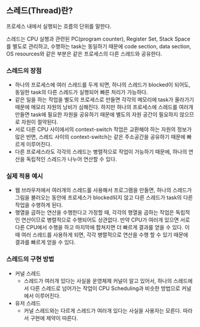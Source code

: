 ## 스레드(Thread)란?
프로세스 내에서 실행되는 흐름의 단위를 말한다.

스레드는 CPU 실행과 관련된 PC(program counter), Register Set, Stack Space를 별도로 관리하고,
수행하는 task는 동일하기 때문에 code section, data section, OS resources와 같은 부분은
같은 프로세스의 다른 스레드와 공유한다.

### 스레드의 장점
* 하나의 프로세스에 여러 스레드를 두게 되면, 하나의 스레드가 blocked이 되어도,
  동일한 task의 다른 스레드가 실행되어 빠른 처리가 가능하다.
* 같은 일을 하는 작업을 별도의 프로세스로 만들면 각각의 메모리에 task가 올라가기 때문에
  메모리 자원의 낭비가 심해진다. 하지만 하나의 프로세스에 스레드를 여러개 만들면 task에 필요한 자원을 공유하기 때문에
  별도의 자원 공간이 필요하지 않으므로 자원이 절약된다.
* 서로 다른 CPU 사이에서의 context-switch 작업은 교환해야 하는 자원의 정보가 많은 반면,
  스레드 사이의 context-switch는 같은 주소공간을 공유하기 때문에 빠르게 이루어진다.
* 다른 프로세스라도 각각의 스레드는 병렬적으로 작업이 가능하기 때문에, 하나의 연산을 독립적인 스레드가
  나누어 연산할 수 있다.

### 실제 적용 예시
* 웹 브라우저에서 여러개의 스레드를 사용해서 프로그램을 만들면, 하나의 스레드가 그림을 불러오는 동안에
  프로세스가 blocked되지 않고 다른 스레드가 task의 다른 작업을 수행하게 된다.
* 행열을 곱하는 연산을 수행한다고 가정할 때, 각각의 행열을 곱하는 작업은 독립적인 연산이므로
  병렬적으로 수행되어도 상관없다. 만약 CPU가 여러개 있으면 서로 다른 CPU에서 수행을 하고
  마지막에 합쳐지면 더 빠르게 결과를 얻을 수 있다. 이 때 여러 스레드를 사용하게 되면, 각각 병렬적으로 연산을
  수행 할 수 있기 때문에 결과를 빠르게 얻을 수 있다.

### 스레드의 구현 방법
* 커널 스레드
    * 스레드가 여러개 있다는 사실을 운영체제 커널이 알고 있어서, 하나의 스레드에서 다른 스레드로 넘어가는 작업이
      CPU Scheduling과 비슷한 방법으로 커널에서 이루어진다.
* 유저 스레드
    * 커널 스레드와는 다르게 스레드가 여러개 있다는 사실을 사용자는 모른다. 따라서 구현에 제약이 따른다.
